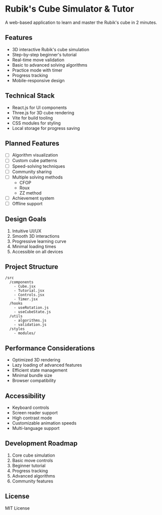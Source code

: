 # Rubik's Cube Simulator & Tutor

A web-based application to learn and master the Rubik's cube in 2 minutes.

## Features

- 3D interactive Rubik's cube simulation
- Step-by-step beginner's tutorial
- Real-time move validation
- Basic to advanced solving algorithms
- Practice mode with timer
- Progress tracking
- Mobile-responsive design

## Technical Stack

- React.js for UI components
- Three.js for 3D cube rendering
- Vite for build tooling
- CSS modules for styling
- Local storage for progress saving

## Planned Features

- [ ] Algorithm visualization
- [ ] Custom cube patterns
- [ ] Speed-solving techniques
- [ ] Community sharing
- [ ] Multiple solving methods
    - CFOP
    - Roux
    - ZZ method
- [ ] Achievement system
- [ ] Offline support

## Design Goals

1. Intuitive UI/UX
2. Smooth 3D interactions
3. Progressive learning curve
4. Minimal loading times
5. Accessible on all devices

## Project Structure

```
/src
  /components
    - Cube.jsx
    - Tutorial.jsx
    - Controls.jsx
    - Timer.jsx
  /hooks
    - useRotation.js
    - useCubeState.js
  /utils
    - algorithms.js
    - validation.js
  /styles
    - modules/
```

## Performance Considerations

- Optimized 3D rendering
- Lazy loading of advanced features
- Efficient state management
- Minimal bundle size
- Browser compatibility

## Accessibility

- Keyboard controls
- Screen reader support
- High contrast mode
- Customizable animation speeds
- Multi-language support

## Development Roadmap

1. Core cube simulation
2. Basic move controls
3. Beginner tutorial
4. Progress tracking
5. Advanced algorithms
6. Community features

## License

MIT License
